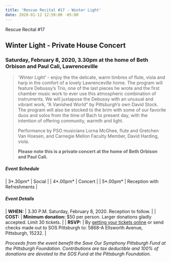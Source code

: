 ```yaml
---
title: 'Rescue Recital #17 - Winter Light'
date: 2020-01-12 12:59:00 -05:00
---
```


Rescue Recital #17

## Winter Light - Private House Concert

### Saturday, February 8, 2020, 3.30pm at the home of Beth Orbison and Paul Cali, Lawrenceville

> *‘Winter Light‘* - enjoy the the delicate, warm timbres of flute, viola and harp in the comfort of a lovely Lawrenceville home. The program will feature Debussy’s Trio, one of the last pieces he wrote and the first chamber music work to ever use this atmospheric combination of instruments. We will juxtapose the Debussy with an unusual and vibrant work, “A Vanished World" by Pittsburgh’s own David Stock. The program will also be stocked to the brim with some of our favorite duos and solos from the time of Bach to present day, with the intention of offering community, warmth and light.
>
> Performance by PSO musicians Lorna McGhee, flute and Gretchen Van Hoesen, and Carnegie Mellon Faculty Member, David Harding, viola.
>
> **Please note this is a private concert at the home of Beth Orbison and Paul Cali.**

##### **Event Schedule**

| 3\*.30pm\*  | Social |
| 4\*.00pm\*  | Concert |
| 5\*.00pm\*  | Reception with Refreshments |

##### **Event Details**

| **WHEN:**  | 3.30 P.M. Saturday, February 8, 2020. Reception to follow.  |
| **COST:**  | **Minimum donation:** $50 per person. Larger donations gladly accepted. Limit 30 tickets. |
| **RSVP:**  | By [getting your tickets online](https://squareup.com/store/save-our-symphony-pittsburgh) or send checks made out to SOS Pittsburgh to: 5868-A Ellsworth Avenue, Pittsburgh, 15232. |

*Proceeds from the event benefit the Save Our Symphony Pittsburgh Fund at the Pittsburgh Foundation.  Contributions are tax deductible and 100% of donations are devoted to the SOS Fund at the Pittsburgh Foundation.*